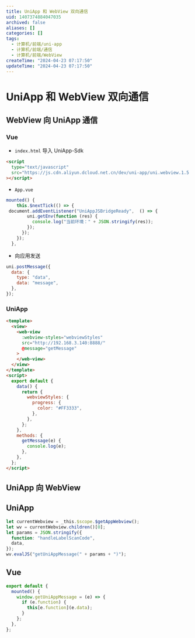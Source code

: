 ```yaml
---
title: UniApp 和 WebView 双向通信
uid: 1407374884047035
archived: false
aliases: []
categories: []
tags:
  - 计算机/前端/uni-app
  - 计算机/前端/通信
  - 计算机/前端/WebView
createTime: "2024-04-23 07:17:50"
updateTime: "2024-04-23 07:17:50"
---
```


# UniApp 和 WebView 双向通信

## WebView 向 UniApp 通信

### Vue

- `index.html` 导入 UniApp-Sdk

```html
<script
  type="text/javascript"
  src="https://js.cdn.aliyun.dcloud.net.cn/dev/uni-app/uni.webview.1.5.2.js"
></script>
```

- `App.vue`

```javascript
mounted() {
    this.$nextTick(() => { 
 document.addEventListener("UniAppJSBridgeReady",  () => {
        uni.getEnv(function (res) {
          console.log("当前环境：" + JSON.stringify(res));
        });
      });
    });
  },
```

- 向应用发送

```javascript
uni.postMessage({
  data: {
    type: "data",
    data: "message",
  },
});
```

### UniApp

```html
<template>
  <view>
    <web-view
      :webview-styles="webviewStyles"
      src="http://192.168.3.140:8888/"
      @message="getMessage"
    >
    </web-view>
  </view>
</template>
<script>
  export default {
    data() {
      return {
        webviewStyles: {
          progress: {
            color: "#FF3333",
          },
        },
      };
    },
    methods: {
      getMessage(e) {
        console.log(e);
      },
    },
  };
</script>
```

## UniApp 向 WebView

## UniApp

```javascript
let currentWebview = _this.$scope.$getAppWebview();
let wv = currentWebview.children()[0];
let params = JSON.stringify({
  function: "handleLabelScanCode",
  data,
});
wv.evalJS("getUniAppMessage(" + params + ")");
```

## Vue

```javascript
export default {
  mounted() {
    window.getUniAppMessage = (e) => {
      if (e.function) {
        this[e.function](e.data);
      }
    };
  },
};
```
